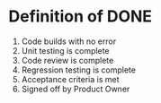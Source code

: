 # Definition of DONE

1. Code builds with no error
1. Unit testing is complete
1. Code review is complete
1. Regression testing is complete
1. Acceptance criteria is met
1. Signed off by Product Owner
